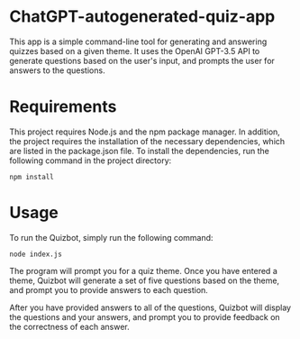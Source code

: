 # ChatGPT-autogenerated-quiz-app

This app is a simple command-line tool for generating and answering quizzes based on a given theme. It uses the OpenAI GPT-3.5 API to generate questions based on the user's input, and prompts the user for answers to the questions.

# Requirements
This project requires Node.js and the npm package manager. In addition, the project requires the installation of the necessary dependencies, which are listed in the package.json file. To install the dependencies, run the following command in the project directory:

```npm install```
# Usage
To run the Quizbot, simply run the following command:

```node index.js```

The program will prompt you for a quiz theme. Once you have entered a theme, Quizbot will generate a set of five questions based on the theme, and prompt you to provide answers to each question.

After you have provided answers to all of the questions, Quizbot will display the questions and your answers, and prompt you to provide feedback on the correctness of each answer.
